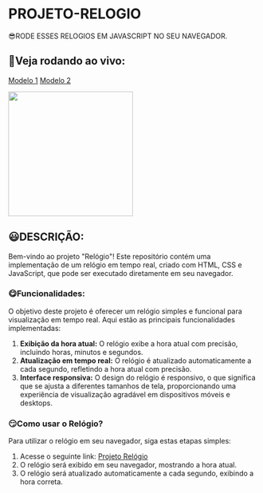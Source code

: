 # PROJETO-RELOGIO
😎RODE ESSES RELOGIOS EM JAVASCRIPT NO SEU NAVEGADOR.

## 🤖Veja rodando ao vivo:
[Modelo 1](https://cauathiago.github.io/projeto-relogio/VOLUME-1/index.html)
[Modelo 2](https://cauathiago.github.io/projeto-relogio/VOLUME-1/index.html)


<img src="https://cdn-icons-png.flaticon.com/256/8158/8158516.png" width="250"> <br>

## 😃DESCRIÇÃO:
Bem-vindo ao projeto "Relógio"! Este repositório contém uma implementação de um relógio em tempo real, criado com HTML, CSS e JavaScript, que pode ser executado diretamente em seu navegador.

### 😋Funcionalidades:
O objetivo deste projeto é oferecer um relógio simples e funcional para visualização em tempo real. Aqui estão as principais funcionalidades implementadas:
1. **Exibição da hora atual:** O relógio exibe a hora atual com precisão, incluindo horas, minutos e segundos.
2. **Atualização em tempo real:** O relógio é atualizado automaticamente a cada segundo, refletindo a hora atual com precisão.
3. **Interface responsiva:** O design do relógio é responsivo, o que significa que se ajusta a diferentes tamanhos de tela, proporcionando uma experiência de visualização agradável em dispositivos móveis e desktops.

### 😏Como usar o Relógio?
Para utilizar o relógio em seu navegador, siga estas etapas simples:
1. Acesse o seguinte link: [Projeto Relógio](https://cauathiago.github.io/PROJETO-RELOGIO/)
2. O relógio será exibido em seu navegador, mostrando a hora atual.
3. O relógio será atualizado automaticamente a cada segundo, exibindo a hora correta.